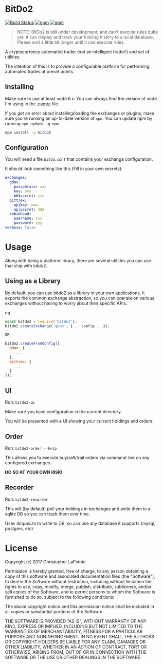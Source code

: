 # BitDo2

[![Build Status](https://travis-ci.org/zix99/bitdo2.svg?branch=master)](https://travis-ci.org/zix99/bitdo2)
[![npm](https://img.shields.io/npm/v/bitdo2.svg)](https://www.npmjs.com/package/bitdo2)
[![npm](https://img.shields.io/npm/l/bitdo2.svg)](https://www.npmjs.com/package/bitdo2)

> NOTE: BitDo2 is still under development, and can't execute rules quite yet.  It can display and track your holding history to a local database.  Please wait a little bit longer until it can execute rules.

A cryptocurrency automated trader (not an intelligent trader!) and set of utilities.

The intention of this is to provide a configurable platform for performing
automated trades at preset points.

## Installing

Make sure to use at least node 6.x. You can always find the version of node I'm using in the [.nvmrc](.nvmrc) file.

If you get an error about installing/loading the exchanges or plugins, make sure you're running an up-to-date version of `npm`. You
can update npm by running `npm update -g npm`.

```bash
npm install -g bitdo2
```

## Configuration

You will need a file `bitdo.conf` that contains your exchange configuration.

It should look something like this (Fill in your own secrets):
```yaml
exchanges:
  gdax:
    passphrase: xxx
    key: yyy
    b64secret: zzz
  bittrex:
    apikey: www
    apisecret: ddd
  robinhood:
    username: xxx
    password: yyy
verbose: false
```

# Usage

Along with being a platform library, there are several utilities you can use that ship with bitdo2.

## Using as a Library

By default, you can use bitdo2 as a library in your own applications.  It exports the common exchange abstraction,
so you can operate on various exchanges without having to worry about their specific APIs.

eg.
```js
const bitdo2 = require('bitdo2');
bitdo2.createExchange('gdax', {... config ...});

OR

bitdo2.createFromConfig({
  gdax: {
    ...
  },
  bittrex: {
    ...
  }
});
```

## UI

Run: `bitdo2-ui`

Make sure you have configuration in the current directory.

You will be presented with a UI showing your current holdings and orders.

## Order

Run: `bitdo2-order --help`

This allows you to execute buy/sell/trail orders via command line on any configured exchanges.

**DO SO AT YOUR OWN RISK!**

## Recorder

Run: `bitdo2-recorder`

This will (by default) poll your holdings in exchanges and write them to a sqlite DB so you can track them over time.

Uses *Sequelize* to write to DB, so can use any database it supports (mysql, postgres, etc)

# License

Copyright (c) 2017 Christopher LaPointe

Permission is hereby granted, free of charge, to any person obtaining a copy
of this software and associated documentation files (the "Software"), to deal
in the Software without restriction, including without limitation the rights
to use, copy, modify, merge, publish, distribute, sublicense, and/or sell
copies of the Software, and to permit persons to whom the Software is
furnished to do so, subject to the following conditions:

The above copyright notice and this permission notice shall be included in all
copies or substantial portions of the Software.

THE SOFTWARE IS PROVIDED "AS IS", WITHOUT WARRANTY OF ANY KIND, EXPRESS OR
IMPLIED, INCLUDING BUT NOT LIMITED TO THE WARRANTIES OF MERCHANTABILITY,
FITNESS FOR A PARTICULAR PURPOSE AND NONINFRINGEMENT. IN NO EVENT SHALL THE
AUTHORS OR COPYRIGHT HOLDERS BE LIABLE FOR ANY CLAIM, DAMAGES OR OTHER
LIABILITY, WHETHER IN AN ACTION OF CONTRACT, TORT OR OTHERWISE, ARISING FROM,
OUT OF OR IN CONNECTION WITH THE SOFTWARE OR THE USE OR OTHER DEALINGS IN THE
SOFTWARE.

